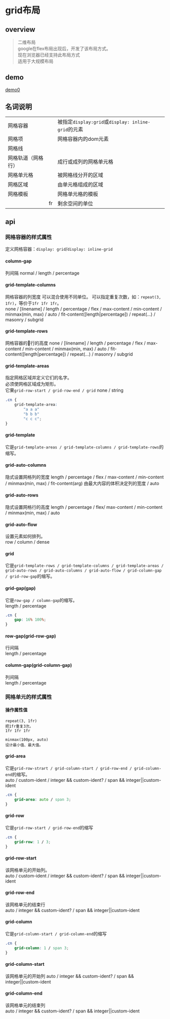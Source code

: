# grid布局

## overview
> 二维布局  
> google在flex布局出现后，开发了该布局方式。  
> 现在浏览器已经支持此布局方式  
> 适用于大规模布局  

## demo
[demo0](/css/grid/demo0.html)  

## 名词说明
||||||
|-|-|-|-|-|
|网格容器||被指定`display:grid`或`display: inline-grid`的元素|||
|网格项||网格容器内的dom元素|||
|网格线|||||
|网格轨道（网格行）||成行或成列的网格单元格|||
|网格单元格||被网格线分开的区域|||
|网格区域||由单元格组成的区域|||
|网格模板||网格单元格的模板|||
||fr|剩余空间的单位|||

## api
### 网格容器的样式属性
定义网格容器：`display: grid`/`display: inline-grid`  

#### column-gap
列间隔
normal / length / percentage

#### grid-template-columns
网格容器的列宽度
可以混合使用不同单位。
可以指定重复次数，如：`repeat(3, 1fr)`，等价于`1fr 1fr 1fr`。  
none / [linename] / length / percentage / flex / max-content / min-content / minmax(min, max) / auto / fit-content([length|percentage]) / repeat(...) / masonry / subgrid

#### grid-template-rows
网格容器的行的高度
none / [linename] / length / percentage / flex / max-content / min-content / minmax(min, max) / auto / fit-content([length|percentage]) / repeat(...) / masonry / subgrid

#### grid-template-areas
指定网格区域并定义它们的名字。  
必须使网格区域成为矩形。  
它果`grid-row-start / grid-row-end / grid`
none / string
``` css
.cn {
    grid-template-area: 
        "a a a"
        "b b b"
        "c c c";
}
```

#### grid-template
它是`grid-template-areas / grid-template-columns / grid-template-rows`的缩写。  

#### grid-auto-columns
隐式设置网格列的宽度
length / percentage / flex / max-content / min-content / minmax(min, max) / fit-content(arg) 由最大内容的体积决定列的宽度 / auto

#### grid-auto-rows
隐式设置网格行的高度
length / percentage / flex/ max-content / min-content / minmax(min, max) / auto

#### grid-auto-flow
设置元素如何排列。  
row / column / dense  

#### grid
它是`grid-template-rows / grid-template-columns / grid-template-areas / grid-auto-rows / grid-auto-columns / grid-auto-flow / grid-column-gap / grid-row-gap`的缩写。  

#### grid-gap(gap)
它是`row-gap / column-gap`的缩写。  
length / percentage  
``` css
.cn {
    gap: 16% 100%;
}
```

#### row-gap(grid-row-gap)
行间隔  
length / percentage  

#### column-gap(grid-column-gap)
列间隔  
length / percentage  

### 网格单元的样式属性
#### 操作属性值
```
repeat(3, 1fr) 
把1fr重复3次。
1fr 1fr 1fr

minmax(100px, auto)
设计最小值、最大值。
```

#### grid-area
它是`grid-row-strart / grid-column-start / grid-row-end / grid-column-end`的缩写。  
auto / custom-ident / integer && custom-ident? / span && integer||custom-ident  
``` css
.cn {
    grid-area: auto / span 3;
}
```

#### grid-row
它是`grid-row-start / grid-row-end`的缩写  
``` css
.cn {
    grid-row: 1 / 3;
}
```

#### grid-row-start
该网格单元的开始列。  
auto / custom-ident / integer && custom-ident? / span && integer||custom-ident  

#### grid-row-end
该网格单元的结束行  
auto / integer && custom-ident? / span && integer||custom-ident  

#### grid-column
它是`grid-column-start / grid-column-end`的缩写  
``` css
.cn {
    grid-column: 1 / span 3;
}
```

#### grid-column-start
该网格单元的开始列
auto / integer && custom-ident? / span && integer||custom-ident  

#### grid-column-end
该网格单元的结束列  
auto / integer && custom-ident? / span && integer||custom-ident  
